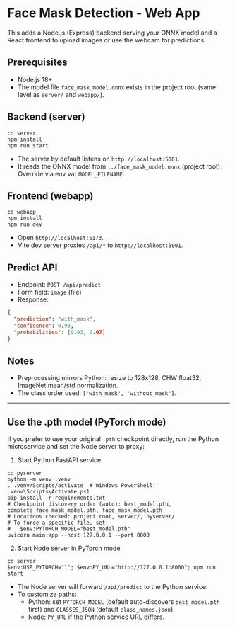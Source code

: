 # Face Mask Detection - Web App

This adds a Node.js (Express) backend serving your ONNX model and a React frontend to upload images or use the webcam for predictions.

## Prerequisites

- Node.js 18+
- The model file `face_mask_model.onnx` exists in the project root (same level as `server/` and `webapp/`).

## Backend (server)

```
cd server
npm install
npm run start
```

- The server by default listens on `http://localhost:5001`.
- It reads the ONNX model from `../face_mask_model.onnx` (project root). Override via env var `MODEL_FILENAME`.

## Frontend (webapp)

```
cd webapp
npm install
npm run dev
```

- Open `http://localhost:5173`.
- Vite dev server proxies `/api/*` to `http://localhost:5001`.

## Predict API

- Endpoint: `POST /api/predict`
- Form field: `image` (file)
- Response:

```json
{
  "prediction": "with_mask",
  "confidence": 0.93,
  "probabilities": [0.93, 0.07]
}
```

## Notes

- Preprocessing mirrors Python: resize to 128x128, CHW float32, ImageNet mean/std normalization.
- The class order used: `["with_mask", "without_mask"]`.

---

## Use the .pth model (PyTorch mode)

If you prefer to use your original `.pth` checkpoint directly, run the Python microservice and set the Node server to proxy:

1. Start Python FastAPI service

```
cd pyserver
python -m venv .venv
. .venv/Scripts/activate  # Windows PowerShell: .venv\Scripts\Activate.ps1
pip install -r requirements.txt
# Checkpoint discovery order (auto): best_model.pth, complete_face_mask_model.pth, face_mask_model.pth
# Locations checked: project root, server/, pyserver/
# To force a specific file, set:
#   $env:PYTORCH_MODEL="best_model.pth"
uvicorn main:app --host 127.0.0.1 --port 8000
```

2. Start Node server in PyTorch mode

```
cd server
$env:USE_PYTORCH="1"; $env:PY_URL="http://127.0.0.1:8000"; npm run start
```

- The Node server will forward `/api/predict` to the Python service.
- To customize paths:
  - Python: set `PYTORCH_MODEL` (default auto-discovers `best_model.pth` first) and `CLASSES_JSON` (default `class_names.json`).
  - Node: `PY_URL` if the Python service URL differs.
